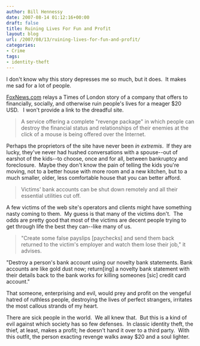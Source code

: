 ```yaml
---
author: Bill Hennessy
date: 2007-08-14 01:12:16+00:00
draft: false
title: Ruining Lives For Fun and Profit
layout: blog
url: /2007/08/13/ruining-lives-for-fun-and-profit/
categories:
- Crime
tags:
- identity-theft
---
```


I don't know why this story depresses me so much, but it does.  It makes me sad for a lot of people.

[FoxNews.com](https://www.foxnews.com/story/0,2933,293097,00.html) relays a Times of London story of a company that offers to financially, socially, and otherwise ruin people's lives for a meager $20 USD.   I won't provide a link to the dreadful site.


> A service offering a complete "revenge package" in which people can destroy the financial status and relationships of their enemies at the click of a mouse is being offered over the Internet.


Perhaps the proprietors of the site have never been _in extremis_.  If they are lucky, they've never had hushed conversations with a spouse--out of earshot of the kids--to choose, once and for all, between bankruptcy and foreclosure.  Maybe they don't know the pain of telling the kids you're moving, not to a better house with more room and a new kitchen, but to a much smaller, older, less comfortable house that you can better afford.


> Victims' bank accounts can be shut down remotely and all their essential utilities cut off.


A few victims of the web site's operators and clients might have something nasty coming to them.  My guess is that many of the victims don't.  The odds are pretty good that most of the victims are decent people trying to get through life the best they can--like many of us.


> "Create some false payslips [paychecks] and send them back returned to the victim's employer and watch them lose their job," it advises.

"Destroy a person's bank account using our novelty bank statements. Bank accounts are like gold dust now; return[ing] a novelty bank statement with their details back to the bank works for killing someones [sic] credit card account."


That someone, enterprising and evil, would prey and profit on the vengeful hatred of ruthless people, destroying the lives of perfect strangers, irritates the most callous strands of my heart.

There are sick people in the world.  We all knew that.  But this is a kind of evil against which society has so few defenses.  In classic identity theft, the thief, at least, makes a profit; he doesn't hand it over to a third party.  With this outfit, the person exacting revenge walks away $20 and a soul lighter.
